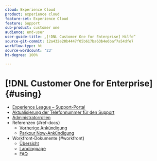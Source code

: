```yaml
---
cloud: Experience Cloud
product: experience cloud
feature-set: Experience Cloud
feature: Support
sub-product: customer one
audience: end-user
user-guide-title: „[!DNL Customer One for Enterprise] Hilfe“
source-git-commit: 12a432e20b4447f05b617ba63b4e6baf7a54dfe7
workflow-type: ht
source-wordcount: '23'
ht-degree: 100%

---
```



# [!DNL Customer One for Enterprise] {#using}

+ [Experience League – Support-Portal](home.md)
+ [Aktualisierung der Telefonnummer für den Support](phone-numbers.md)
+ [Administratorrollen](admin-roles.md)
+ Referenzen {#ref-docs}
   + [Vorherige Ankündigung](intro-customer-support.md)
   + [Parkour Now-Ankündigung](parkour-now.md)
+ Workfront-Dokumente {#workfront}
   + [Übersicht](overview.md)
   + [Landingpage](landing.md)
   + [FAQ](faq.md)


